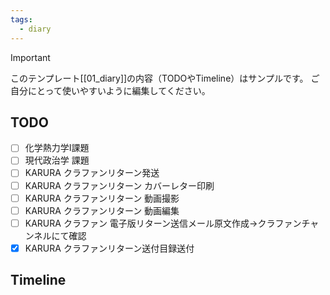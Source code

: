 ```yaml
---
tags:
  - diary
---
```

> [!IMPORTANT]
> このテンプレート[[01_diary]]の内容（TODOやTimeline）はサンプルです。
> ご自分にとって使いやすいように編集してください。

## TODO

- [ ] 化学熱力学Ⅰ課題
- [ ] 現代政治学 課題
- [ ] KARURA クラファンリターン発送
- [ ] KARURA クラファンリターン カバーレター印刷
- [ ] KARURA クラファンリターン 動画撮影
- [ ] KARURA クラファンリターン 動画編集
- [ ] KARURA クラファン 電子版リターン送信メール原文作成→クラファンチャンネルにて確認
- [x] KARURA クラファンリターン送付目録送付

## Timeline
